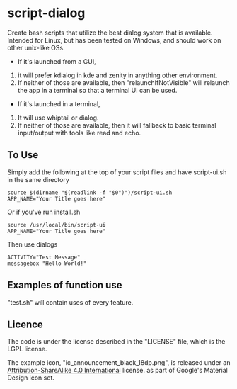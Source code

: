 script-dialog
=============

Create bash scripts that utilize the best dialog system that is available. Intended for Linux, but has been tested on Windows, and should work on other unix-like OSs.

* If it's launched from a GUI,
 1. it will prefer kdialog in kde and zenity in anything other environment.
 2. If neither of those are available, then "relaunchIfNotVisible" will relaunch the app in a terminal so that a terminal UI can be used.
* If it's launched in a terminal,
 1. It will use whiptail or dialog.
 2. If neither of those are available, then it will fallback to basic terminal input/output with tools like read and echo.

To Use
-------
Simply add the following at the top of your script files and have script-ui.sh in the same directory

    source $(dirname "$(readlink -f "$0")")/script-ui.sh
    APP_NAME="Your Title goes here"

Or if you've run install.sh

    source /usr/local/bin/script-ui
    APP_NAME="Your Title goes here"

Then use dialogs

    ACTIVITY="Test Message"
    messagebox "Hello World!"

Examples of function use
------------------------
"test.sh" will contain uses of every feature.

Licence
--------
The code is under the license described in the "LICENSE" file, which is the LGPL license.

The example icon, "ic_announcement_black_18dp.png", is released under an [Attribution-ShareAlike 4.0 International](http://creativecommons.org/licenses/by-sa/4.0/) license. as part of Google's Material Design icon set.
